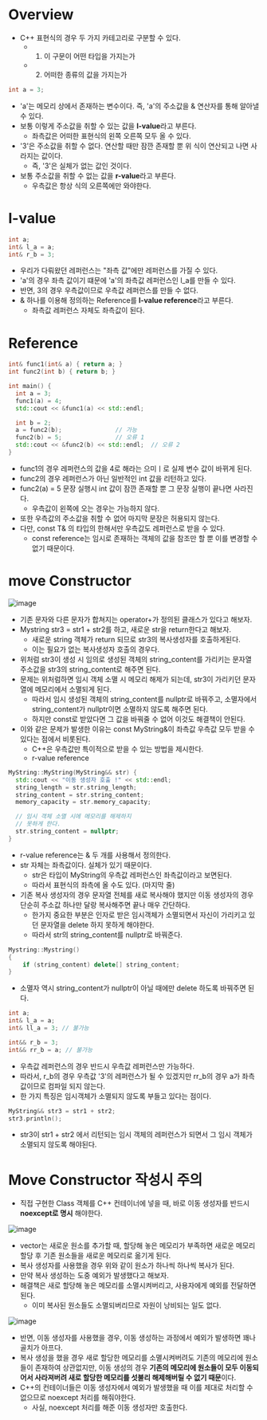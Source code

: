 # Overview
- C++ 표현식의 경우 두 가지 카테고리로 구분할 수 있다.
  - 1. 이 구문이 어떤 타입을 가지는가
  - 2. 어떠한 종류의 값을 가지는가

```cpp
int a = 3;
```
- 'a'는 메모리 상에서 존재하는 변수이다. 즉, 'a'의 주소값을 & 연산자를 통해 알아낼 수 있다.
- 보통 이렇게 주소값을 취할 수 있는 값을 **l-value**라고 부른다.
  - 좌측값은 어떠한 표현식의 왼쪽 오른쪽 모두 올 수 있다.
- '3'은 주소값을 취할 수 없다. 연산할 때만 잠깐 존재할 뿐 위 식이 연산되고 나면 사라지는 값이다.
  - 즉, '3'은 실체가 없는 값인 것이다.
- 보통 주소값을 취할 수 없는 값을 **r-value**라고 부른다.
  - 우측값은 항상 식의 오른쪽에만 와야한다.

# l-value
```cpp
int a;
int& l_a = a;
int& r_b = 3;
```
- 우리가 다뤄왔던 레퍼런스는 "좌측 값"에만 레퍼런스를 가질 수 있다.
- 'a'의 경우 좌측 값이기 떄문에 'a'의 좌측값 레퍼런스인 l_a를 만들 수 있다.
- 반면, 3의 경우 우측값이므로 우측값 레퍼런스를 만들 수 없다.
- & 하나를 이용해 정의하는 Reference를 **l-value reference**라고 부른다.
  - 좌측값 레퍼런스 자체도 좌측값이 된다.

# Reference
```cpp
int& func1(int& a) { return a; }
int func2(int b) { return b; }

int main() {
  int a = 3;
  func1(a) = 4;
  std::cout << &func1(a) << std::endl;

  int b = 2;
  a = func2(b);               // 가능
  func2(b) = 5;               // 오류 1
  std::cout << &func2(b) << std::endl;  // 오류 2
}
```
- func1의 경우 레퍼런스의 값을 4로 해라는 으미ㅣ로 실제 변수 값이 바뀌게 된다.
- func2의 경우 레퍼런스가 아닌 일반적인 int 값을 리턴하고 있다.
- func2(a) = 5 문장 실행시 int 값이 잠깐 존재할 뿐 그 문장 실행이 끝나면 사라진다.
  - 우측값이 왼쪽에 오는 경우는 가능하지 않다.
- 또한 우측값의 주소값을 취할 수 없어 마지막 문장은 허용되지 않는다.
- 다만, const T& 의 타입의 한해서만 우측값도 레퍼런스로 받을 수 있다.
  - const reference는 임시로 존재하는 객체의 값을 참조만 할 뿐 이를 변경할 수 없기 때문이다.

# move Constructor
![image](https://user-images.githubusercontent.com/69780812/143879250-2f40177e-46cc-4fc3-a227-7f1a4f34177a.png)
- 기존 문자와 다른 문자가 합쳐지는 operator+가 정의된 클래스가 있다고 해보자.
- Mystring str3 = str1 + str2를 하고, 새로운 str을 return한다고 해보자.
  - 새로운 string 객체가 return 되므로 str3의 복사생성자를 호출하게된다.
  - 이는 필요가 없는 복사생성자 호출의 경우다.
- 위처럼 str3이 생성 시 임의로 생성된 객체의 string_content를 가리키는 문자열 주소값을 str3의 string_content로 해주면 된다.
- 문제는 위처럼하면 임시 객체 소멸 시 메모리 해제가 되는데, str3이 가리키던 문자열에 메모리에서 소멸되게 된다.
  - 따라서 임시 생성된 객체의 string_content를 nullptr로 바꿔주고, 소멸자에서 string_content가 nullptr이면 소멸하지 않도록 해주면 된다.
  - 하지만 const로 받았다면 그 값을 바꿔줄 수 없어 이것도 해결책이 안된다.
- 이와 같은 문제가 발생한 이유는 const MyString&이 좌측값 우측값 모두 받을 수 있다는 점에서 비롯된다.
  - C++은 우측값만 특이적으로 받을 수 있는 방법을 제시한다.
  - r-value reference

```cpp
MyString::MyString(MyString&& str) {
  std::cout << "이동 생성자 호출 !" << std::endl;
  string_length = str.string_length;
  string_content = str.string_content;
  memory_capacity = str.memory_capacity;

  // 임시 객체 소멸 시에 메모리를 해제하지
  // 못하게 한다.
  str.string_content = nullptr;
}
```
- r-value reference는 & 두 개를 사용해서 정의한다.
- str 자체는 좌측값이다. 실체가 있기 때문이다.
  - str은 타입이 MyString의 우측값 레퍼런스인 좌측값이라고 보면된다.
  - 따라서 표현식의 좌측에 올 수도 있다. (마지막 줄)
- 기존 복사 생성자의 경우 문자열 전체를 새로 복사해야 했지만 이동 생성자의 경우 단순히 주소값 하나만 달랑 복사해주면 끝나 매우 간단하다.
  - 한가지 중요한 부분은 인자로 받은 임시객체가 소멸되면서 자신이 가리키고 있던 문자열을 delete 하지 못하게 해야한다.
  - 따라서 str의 string_content를 nullptr로 바꿔준다.

```cpp
Mystring::Mystring()
{
    if (string_content) delete[] string_content;
}
```
- 소멸자 역시 string_content가 nullptr이 아닐 때에만 delete 하도록 바꿔주면 된다.

```cpp
int a;
int& l_a = a;
int& ll_a = 3; // 불가능

int&& r_b = 3;
int&& rr_b = a; // 불가능
```
- 우측값 레퍼런스의 경우 반드시 우측값 레퍼런스만 가능하다.
- 따라서, r_b의 경우 우측값 '3'의 레퍼런스가 될 수 있겠지만 rr_b의 경우 a가 좌측값이므로 컴파일 되지 않는다.
- 한 가지 특징은 임시객체가 소멸되지 않도록 부들고 있다는 점이다.

```cpp
MyString&& str3 = str1 + str2;
str3.println();
```
- str3이 str1 + str2 에서 리턴되는 임시 객체의 레퍼런스가 되면서 그 임시 객체가 소멸되지 않도록 해야된다.

# Move Constructor 작성시 주의
- 직접 구현한 Class 객체를 C++ 컨테이너에 넣을 때, 바로 이동 생성자를 반드시 **noexcept로 명시** 해야한다.

![image](https://user-images.githubusercontent.com/69780812/144045666-cde3812f-fe6c-4bd9-b7c2-7b74ef986bee.png)
- vector는 새로운 원소를 추가할 때, 할당해 놓은 메모리가 부족하면 새로운 메모리 할당 후 기존 원소들을 새로운 메모리로 옮기게 된다.
- 복사 생성자를 사용했을 경우 위와 같이 원소가 하나씩 하나씩 복사가 된다.
- 만약 복사 생성하는 도중 예외가 발생했다고 해보자.
- 해결책은 새로 할당해 놓은 메모리를 소멸시켜버리고, 사용자에게 예외를 전달하면 된다.
  - 이미 복사된 원소들도 소멸되버리므로 자원이 낭비되는 일도 없다.

![image](https://user-images.githubusercontent.com/69780812/144045901-74abf2d0-0abd-47bd-8420-5ab103f3103c.png)
- 반면, 이동 생성자를 사용했을 경우, 이동 생성하는 과정에서 예외가 발생하면 꽤나 골치가 아프다.
- 복사 생성을 했을 경우 새로 할당한 메모리를 소멸시켜버려도 기존의 메모리에 원소들이 존재하여 상관없지만, 이동 생성의 경우 **기존의 메모리에 원소들이 모두 이동되어서 사라져버려 새로 할당한 메모리를 섯불리 해제해버릴 수 없기 때문**이다.
- C++의 컨테이너들은 이동 생성자에서 예외가 발생했을 때 이를 제대로 처리할 수 없으므로 noexcept 처리를 해줘야한다.
  - 사실, noexcept 처리를 해준 이동 생성자만 호출한다.